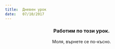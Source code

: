 ```yaml
---
title:  Дневен урок
date:   07/10/2017
---
```


### <center>Работим по този урок.</center>
<center>Моля, върнете се по-късно.</center>